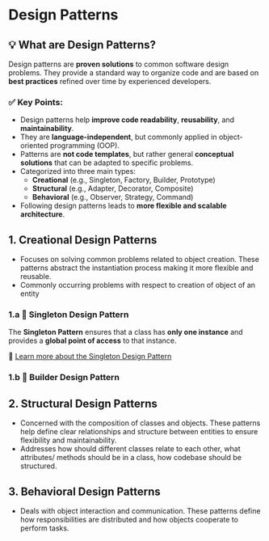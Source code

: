 # Design Patterns

## 💡 What are Design Patterns?

Design patterns are **proven solutions** to common software design problems. They provide a standard way to organize code and are based on **best practices** refined over time by experienced developers.

### ✅ Key Points:
- Design patterns help **improve code readability**, **reusability**, and **maintainability**.
- They are **language-independent**, but commonly applied in object-oriented programming (OOP).
- Patterns are **not code templates**, but rather general **conceptual solutions** that can be adapted to specific problems.
- Categorized into three main types:
  - **Creational** (e.g., Singleton, Factory, Builder, Prototype)
  - **Structural** (e.g., Adapter, Decorator, Composite)
  - **Behavioral** (e.g., Observer, Strategy, Command)
- Following design patterns leads to **more flexible and scalable architecture**.

## 1. Creational Design Patterns
- Focuses on solving common problems related to object creation. These patterns abstract the instantiation process making it more flexible and reusable.
- Commonly occurring problems with respect to creation of object of an entity
### 1.a 🧩 Singleton Design Pattern

The **Singleton Pattern** ensures that a class has **only one instance** and provides a **global point of access** to that instance.

🔗 [Learn more about the Singleton Design Pattern](https://github.com/Swayam595/Design-Patterns/tree/main/creational/singleton)

### 1.b 🧱 Builder Design Pattern









## 2. Structural Design Patterns
- Concerned with the composition of classes and objects. These patterns help define clear relationships and structure between entities to ensure flexibility and maintainability.
- Addresses how should different classes relate to each other, what attributes/ methods should be in a class, how codebase should be structured.

## 3. Behavioral Design Patterns
- Deals with object interaction and communication. These patterns define how responsibilities are distributed and how objects cooperate to perform tasks.
